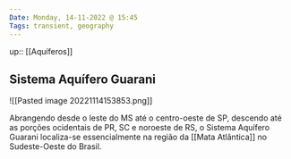 ```yaml
---
Date: Monday, 14-11-2022 @ 15:45
Tags: transient, geography
---
```

up:: [[Aquíferos]]
## Sistema Aquífero Guarani
![[Pasted image 20221114153853.png]]

Abrangendo desde o leste do MS até o centro-oeste de SP, descendo até as porções ocidentais de PR, SC e noroeste de RS, o Sistema Aquífero Guarani localiza-se essencialmente na região da [[Mata Atlântica]] no Sudeste-Oeste do Brasil.
